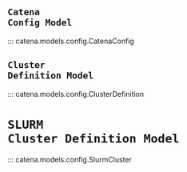## <a name="config_model"></a><code>Catena Config Model</code>
::: catena.models.config.CatenaConfig

## <a name="cluster_def_model"></a><code>Cluster Definition Model</code>
::: catena.models.config.ClusterDefinition

# <a name="slurm_cluster_def_model"></a><code>SLURM Cluster Definition Model </code>
::: catena.models.config.SlurmCluster
